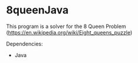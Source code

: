 # 8queenJava

This program is a solver for the 8 Queen Problem (https://en.wikipedia.org/wiki/Eight_queens_puzzle)

Dependencies:

- Java
